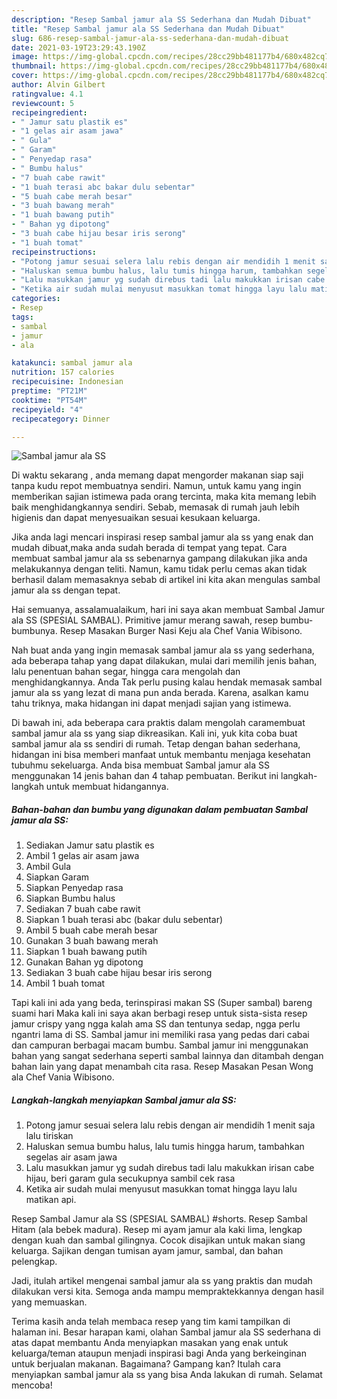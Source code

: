 ```yaml
---
description: "Resep Sambal jamur ala SS Sederhana dan Mudah Dibuat"
title: "Resep Sambal jamur ala SS Sederhana dan Mudah Dibuat"
slug: 686-resep-sambal-jamur-ala-ss-sederhana-dan-mudah-dibuat
date: 2021-03-19T23:29:43.190Z
image: https://img-global.cpcdn.com/recipes/28cc29bb481177b4/680x482cq70/sambal-jamur-ala-ss-foto-resep-utama.jpg
thumbnail: https://img-global.cpcdn.com/recipes/28cc29bb481177b4/680x482cq70/sambal-jamur-ala-ss-foto-resep-utama.jpg
cover: https://img-global.cpcdn.com/recipes/28cc29bb481177b4/680x482cq70/sambal-jamur-ala-ss-foto-resep-utama.jpg
author: Alvin Gilbert
ratingvalue: 4.1
reviewcount: 5
recipeingredient:
- " Jamur satu plastik es"
- "1 gelas air asam jawa"
- " Gula"
- " Garam"
- " Penyedap rasa"
- " Bumbu halus"
- "7 buah cabe rawit"
- "1 buah terasi abc bakar dulu sebentar"
- "5 buah cabe merah besar"
- "3 buah bawang merah"
- "1 buah bawang putih"
- " Bahan yg dipotong"
- "3 buah cabe hijau besar iris serong"
- "1 buah tomat"
recipeinstructions:
- "Potong jamur sesuai selera lalu rebis dengan air mendidih 1 menit saja lalu tiriskan"
- "Haluskan semua bumbu halus, lalu tumis hingga harum, tambahkan segelas air asam jawa"
- "Lalu masukkan jamur yg sudah direbus tadi lalu makukkan irisan cabe hijau, beri garam gula secukupnya sambil cek rasa"
- "Ketika air sudah mulai menyusut masukkan tomat hingga layu lalu matikan api."
categories:
- Resep
tags:
- sambal
- jamur
- ala

katakunci: sambal jamur ala 
nutrition: 157 calories
recipecuisine: Indonesian
preptime: "PT21M"
cooktime: "PT54M"
recipeyield: "4"
recipecategory: Dinner

---
```



![Sambal jamur ala SS](https://img-global.cpcdn.com/recipes/28cc29bb481177b4/680x482cq70/sambal-jamur-ala-ss-foto-resep-utama.jpg)

Di waktu  sekarang , anda memang dapat mengorder makanan siap saji tanpa kudu repot membuatnya sendiri. Namun, untuk kamu yang ingin memberikan sajian istimewa pada orang tercinta, maka kita memang lebih baik menghidangkannya sendiri. Sebab, memasak di rumah jauh lebih higienis dan dapat menyesuaikan sesuai kesukaan keluarga.

Jika anda lagi mencari inspirasi resep sambal jamur ala ss yang enak dan mudah dibuat,maka anda sudah berada di tempat yang tepat. Cara membuat sambal jamur ala ss  sebenarnya gampang dilakukan jika anda melakukannya dengan teliti. Namun, kamu tidak perlu cemas akan tidak berhasil dalam memasaknya 
sebab di artikel ini kita akan mengulas sambal jamur ala ss dengan tepat.  

Hai semuanya, assalamualaikum, hari ini saya akan membuat Sambal Jamur ala SS (SPESIAL SAMBAL). Primitive jamur merang sawah, resep bumbu-bumbunya. Resep Masakan Burger Nasi Keju ala Chef Vania Wibisono.

Nah buat anda yang ingin memasak sambal jamur ala ss yang sederhana, ada beberapa tahap yang dapat dilakukan, mulai dari memilih jenis bahan, lalu penentuan bahan segar, hingga cara mengolah dan menghidangkannya. Anda Tak perlu pusing kalau hendak memasak sambal jamur ala ss yang lezat di mana pun anda berada. Karena, asalkan kamu  tahu triknya, maka hidangan ini dapat menjadi sajian yang istimewa.

Di bawah ini, ada beberapa cara praktis  dalam mengolah caramembuat sambal jamur ala ss yang siap dikreasikan. Kali ini, yuk kita coba buat sambal jamur ala ss sendiri di rumah. Tetap dengan bahan sederhana, hidangan ini bisa memberi manfaat untuk membantu menjaga kesehatan tubuhmu sekeluarga. Anda bisa membuat Sambal jamur ala SS menggunakan 14 jenis bahan dan 4 tahap pembuatan. Berikut ini langkah-langkah untuk membuat hidangannya.

<!--inarticleads1-->

##### Bahan-bahan dan bumbu yang digunakan dalam pembuatan Sambal jamur ala SS:

1. Sediakan  Jamur satu plastik es
1. Ambil 1 gelas air asam jawa
1. Ambil  Gula
1. Siapkan  Garam
1. Siapkan  Penyedap rasa
1. Siapkan  Bumbu halus
1. Sediakan 7 buah cabe rawit
1. Siapkan 1 buah terasi abc (bakar dulu sebentar)
1. Ambil 5 buah cabe merah besar
1. Gunakan 3 buah bawang merah
1. Siapkan 1 buah bawang putih
1. Gunakan  Bahan yg dipotong
1. Sediakan 3 buah cabe hijau besar iris serong
1. Ambil 1 buah tomat


Tapi kali ini ada yang beda, terinspirasi makan SS (Super sambal) bareng suami hari Maka kali ini saya akan berbagi resep untuk sista-sista resep jamur crispy yang ngga kalah ama SS dan tentunya sedap, ngga perlu ngantri lama di SS. Sambal jamur ini memiliki rasa yang pedas dari cabai dan campuran berbagai macam bumbu. Sambal jamur ini menggunakan bahan yang sangat sederhana seperti sambal lainnya dan ditambah dengan bahan lain yang dapat menambah cita rasa. Resep Masakan Pesan Wong ala Chef Vania Wibisono. 

<!--inarticleads2-->

##### Langkah-langkah menyiapkan Sambal jamur ala SS:

1. Potong jamur sesuai selera lalu rebis dengan air mendidih 1 menit saja lalu tiriskan
1. Haluskan semua bumbu halus, lalu tumis hingga harum, tambahkan segelas air asam jawa
1. Lalu masukkan jamur yg sudah direbus tadi lalu makukkan irisan cabe hijau, beri garam gula secukupnya sambil cek rasa
1. Ketika air sudah mulai menyusut masukkan tomat hingga layu lalu matikan api.


Resep Sambal Jamur ala SS (SPESIAL SAMBAL) #shorts. Resep Sambal Hitam (ala bebek madura). Resep mi ayam jamur ala kaki lima, lengkap dengan kuah dan sambal gilingnya. Cocok disajikan untuk makan siang keluarga. Sajikan dengan tumisan ayam jamur, sambal, dan bahan pelengkap. 

Jadi, itulah artikel mengenai  sambal jamur ala ss  yang praktis dan mudah dilakukan versi kita. Semoga anda mampu mempraktekkannya dengan hasil yang memuaskan. 

Terima kasih anda telah membaca resep yang tim kami tampilkan di halaman ini. Besar harapan kami, olahan  Sambal jamur ala SS sederhana di atas dapat membantu Anda menyiapkan masakan yang enak untuk keluarga/teman ataupun menjadi inspirasi bagi Anda yang berkeinginan untuk berjualan makanan. Bagaimana? Gampang kan? Itulah cara menyiapkan sambal jamur ala ss yang bisa Anda lakukan di rumah. Selamat mencoba!

